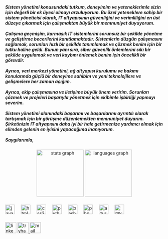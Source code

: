 <h5 align="left">Sistem yönetimi konusundaki tutkum, deneyimim ve yeteneklerimle sizin için değerli bir ek üyesi olmayı arzuluyorum. Bu özel yeteneklere sahip bir sistem yöneticisi olarak, IT altyapısının güvenliğini ve verimliliğini en üst düzeye çıkarmak için çalışmaktan büyük bir memnuniyet duyuyorum.<br><br>Çalışma geçmişim, karmaşık IT sistemlerini sorunsuz bir şekilde yönetme ve geliştirme becerilerini kanıtlamaktadır. Sistemlerin düzgün çalışmasını sağlamak, sorunları hızlı bir şekilde tanımlamak ve çözmek benim için bir tutku haline geldi. Bunun yanı sıra, siber güvenlik önlemlerini sıkı bir şekilde uygulamak ve veri kaybını önlemek benim için öncelikli bir görevdir.<br><br>Ayrıca, veri merkezi yönetimi, ağ altyapısı kurulumu ve bakımı konularında güçlü bir deneyime sahibim ve yeni teknolojilere ve gelişmelere her zaman açığım.<br><br>Ayrıca, ekip çalışmasına ve iletişime büyük önem veririm. Sorunları çözmek ve projeleri başarıyla yönetmek için ekibimle işbirliği yapmayı severim.<br><br>Sistem yönetimi alanındaki başarımı ve başarılarımı ayrıntılı olarak tartışmak için bir görüşme düzenlemekten memnuniyet duyarım. Şirketinizin IT altyapısını daha iyi bir hale getirmenize yardımcı olmak için elimden gelenin en iyisini yapacağıma inanıyorum.<br><br>Saygılarımla,</h2>

###

<div align="center">
  <img src="https://github-readme-stats.vercel.app/api?username=imYigit&hide_title=false&hide_rank=false&show_icons=true&include_all_commits=true&count_private=true&disable_animations=false&theme=dracula&locale=en&hide_border=false" height="150" alt="stats graph"  />
  <img src="https://github-readme-stats.vercel.app/api/top-langs?username=imYigit&locale=en&hide_title=false&layout=compact&card_width=320&langs_count=5&theme=dracula&hide_border=false" height="150" alt="languages graph"  />
</div>

###

<div align="left">
  <img src="https://cdn.jsdelivr.net/gh/devicons/devicon/icons/javascript/javascript-original.svg" height="30" alt="javascript logo"  />
  <img width="12" />
  <img src="https://cdn.jsdelivr.net/gh/devicons/devicon/icons/html5/html5-original.svg" height="30" alt="html5 logo"  />
  <img width="12" />
  <img src="https://cdn.jsdelivr.net/gh/devicons/devicon/icons/css3/css3-original.svg" height="30" alt="css3 logo"  />
  <img width="12" />
  <img src="https://cdn.jsdelivr.net/gh/devicons/devicon/icons/python/python-original.svg" height="30" alt="python logo"  />
  <img width="12" />
  <img src="https://cdn.jsdelivr.net/gh/devicons/devicon/icons/bash/bash-original.svg" height="30" alt="bash logo"  />
  <img width="12" />
  <img src="https://cdn.jsdelivr.net/gh/devicons/devicon/icons/php/php-original.svg" height="30" alt="php logo"  />
  <img width="12" />
  <img src="https://cdn.jsdelivr.net/gh/devicons/devicon/icons/azure/azure-original.svg" height="30" alt="azure logo"  />
  <img width="12" />
  <img src="https://cdn.jsdelivr.net/gh/devicons/devicon/icons/mysql/mysql-original.svg" height="30" alt="mysql logo"  />
</div>

###

<div align="left">
  <a href="https://www.linkedin.com/in/emiryigit/">
  </a>
  <img src="https://img.shields.io/static/v1?message=LinkedIn&logo=linkedin&label=&color=0077B5&logoColor=white&labelColor=&style=for-the-badge" height="35" alt="linkedin"  />
  <a href="https://tryhackme.com/p/yigitbne2">
  <img src="https://img.shields.io/static/v1?message=TryHackMe&logo=tryhackme&label=&color=88cc14&logoColor=white&labelColor=&style=for-the-badge" height="35" alt="tryhackme"  />
  </a>
  <a href="mailto:emir.YT@yahoo.com">
    <img src="https://img.shields.io/static/v1?message=Outlook&logo=microsoft-outlook&label=&color=0078D4&logoColor=white&labelColor=&style=for-the-badge" height="35" alt="mail" />
</a>

</div>
